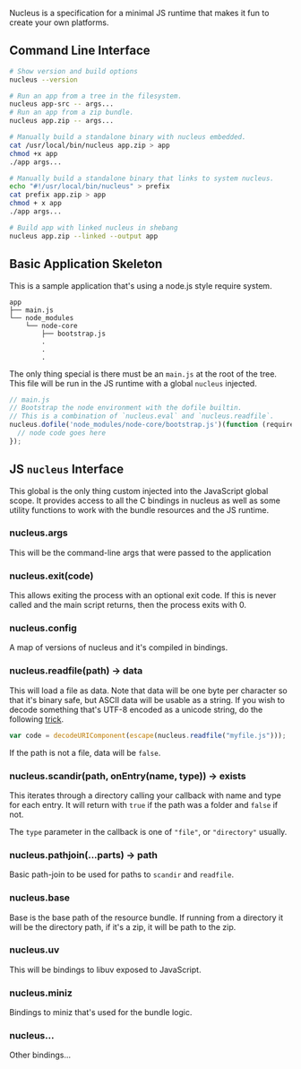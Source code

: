 
Nucleus is a specification for a minimal JS runtime that makes it fun to create
your own platforms.

## Command Line Interface

```sh
# Show version and build options
nucleus --version

# Run an app from a tree in the filesystem.
nucleus app-src -- args...
# Run an app from a zip bundle.
nucleus app.zip -- args...

# Manually build a standalone binary with nucleus embedded.
cat /usr/local/bin/nucleus app.zip > app
chmod +x app
./app args...

# Manually build a standalone binary that links to system nucleus.
echo "#!/usr/local/bin/nucleus" > prefix
cat prefix app.zip > app
chmod + x app
./app args...

# Build app with linked nucleus in shebang
nucleus app.zip --linked --output app
```

## Basic Application Skeleton

This is a sample application that's using a node.js style require system.

```
app
├── main.js
└── node_modules
    └── node-core
        ├── bootstrap.js
        .
        .
        .
```

The only thing special is there must be an `main.js` at the root of the tree.  
This file will be run in the JS runtime with a global `nucleus` injected.

```js
// main.js
// Bootstrap the node environment with the dofile builtin.
// This is a combination of `nucleus.eval` and `nucleus.readfile`.
nucleus.dofile('node_modules/node-core/bootstrap.js')(function (require, module) {
  // node code goes here
});
```

## JS `nucleus` Interface

This global is the only thing custom injected into the JavaScript global scope.
It provides access to all the C bindings in nucleus as well as some utility
functions to work with the bundle resources and the JS runtime.

### nucleus.args

This will be the command-line args that were passed to the application

### nucleus.exit(code)

This allows exiting the process with an optional exit code.  If this is never
called and the main script returns, then the process exits with 0.

### nucleus.config

A map of versions of nucleus and it's compiled in bindings.

### nucleus.readfile(path) -> data

This will load a file as data.  Note that data will be one byte per character so
that it's binary safe, but ASCII data will be usable as a string.  If you wish
to decode something that's UTF-8 encoded as a unicode string, do the following
[trick](http://ecmanaut.blogspot.com/2006/07/encoding-decoding-utf8-in-javascript.html).

```js
var code = decodeURIComponent(escape(nucleus.readfile("myfile.js")));
```

If the path is not a file, data will be `false`.

### nucleus.scandir(path, onEntry(name, type)) -> exists

This iterates through a directory calling your callback with name and type for
each entry.  It will return with `true` if the path was a folder and `false` if
not.

The `type` parameter in the callback is one of `"file"`, or `"directory"`
usually.

### nucleus.pathjoin(...parts) -> path

Basic path-join to be used for paths to `scandir` and `readfile`.

### nucleus.base

Base is the base path of the resource bundle.  If running from a directory it
will be the directory path, if it's a zip, it will be path to the zip.

### nucleus.uv

This will be bindings to libuv exposed to JavaScript.

### nucleus.miniz

Bindings to miniz that's used for the bundle logic.

### nucleus...

Other bindings...
